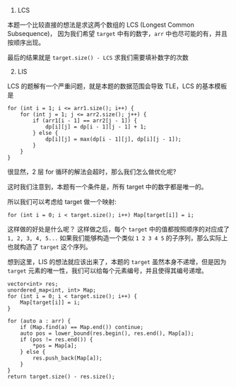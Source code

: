 1. LCS

本题一个比较直接的想法是求这两个数组的 LCS (Longest Common Subsequence)，
因为我们希望 `target` 中有的数字，`arr` 中也尽可能的有，并且按顺序出现。

最后的结果就是 `target.size() - LCS` 求我们需要填补数字的次数

2. LIS

LCS 的题解有一个严重问题，就是本题的数据范围会导致 TLE，LCS 的基本模板是
```
for (int i = 1; i <= arr1.size(); i++) {
    for (int j = 1; j <= arr2.size(); j++) {
        if (arr1[i - 1] == arr2[j - 1]) {
            dp[i][j] = dp[i - 1][j - 1] + 1;
        } else {
            dp[i][j] = max(dp[i - 1][j], dp[i][j - 1]);   
        }
    }
}
```
很显然，2 层 for 循环的解法会超时，那么我们怎么做优化呢?

这时我们注意到，本题有一个条件是，所有 target 中的数字都是唯一的。

所以我们可以考虑给 target 做一个映射:
```
for (int i = 0; i < target.size(); i++) Map[target[i]] = i;
```

这样做的好处是什么呢？ 这样做之后，每个 `target` 中的值都按照顺序的对应成了 `1, 2, 3, 4, 5...`
如果我们能够构造一个类似 `1 2 3 4 5` 的子序列，那么实际上也就构造了 `target` 这个序列。

想到这里，LIS 的想法就应该出来了，本题的 `target` 虽然本身不递增，但是因为 `target` 元素的唯一性，我们可以给每个元素编号，并且使得其编号递增。

```
vector<int> res;
unordered_map<int, int> Map;
for (int i = 0; i < target.size(); i++) {
    Map[target[i]] = i;
}

for (auto a : arr) {
    if (Map.find(a) == Map.end()) continue;
    auto pos = lower_bound(res.begin(), res.end(), Map[a]);
    if (pos != res.end()) {
        *pos = Map[a];
    } else {
        res.push_back(Map[a]);
    }
}
return target.size() - res.size();
```
